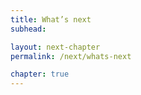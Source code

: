 ```yaml
---
title: What’s next
subhead: 

layout: next-chapter
permalink: /next/whats-next

chapter: true
---
```


